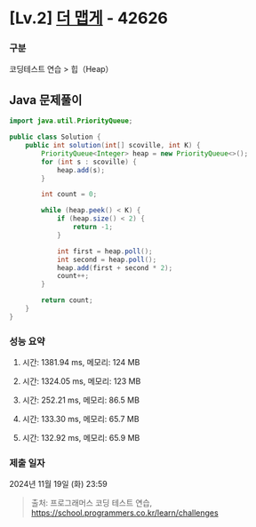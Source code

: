 # [Lv.2] [더 맵게](https://school.programmers.co.kr/learn/courses/30/lessons/42626?language=java) - 42626 

### 구분

코딩테스트 연습 > 힙（Heap）

## Java 문제풀이

```java
import java.util.PriorityQueue;

public class Solution {
    public int solution(int[] scoville, int K) {
        PriorityQueue<Integer> heap = new PriorityQueue<>();
        for (int s : scoville) {
            heap.add(s);
        }

        int count = 0;

        while (heap.peek() < K) {
            if (heap.size() < 2) {
                return -1;
            }

            int first = heap.poll();
            int second = heap.poll();
            heap.add(first + second * 2);
            count++;
        }

        return count;
    }
}

```

### 성능 요약

1. 시간: 1381.94 ms, 메모리: 124 MB

2. 시간: 1324.05 ms, 메모리: 123 MB
3. 시간: 252.21 ms, 메모리: 86.5 MB
4. 시간: 133.30 ms, 메모리: 65.7 MB
5. 시간: 132.92 ms, 메모리: 65.9 MB

### 제출 일자

2024년 11월 19일 (화) 23:59

> 출처: 프로그래머스 코딩 테스트 연습, https://school.programmers.co.kr/learn/challenges